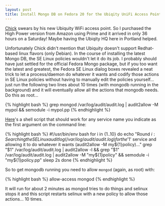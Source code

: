 ```yaml
---
layout: post
title: Install Mongo DB on Fedora 20 for the Ubiqity UniFi Access Point
---
```


[Chick](thewells.org) swears by his new Ubiquity WiFi access point. So I purchased the High Power version from Amazon using Prime and it arrived in only 36 hours on a Saturday! Maybe having the Ubiqity HQ here in Portland helped. 

Unfortunately Chick didn't mention that Ubiquity doesn't support Redhat-based linux flavors (only Debian). In the course of installing the latest Mongo DB, the SE Linux policies wouldn't let it do its job. I probably should have just settled for the official Fedora Mongo package, but if you too want the latest and greatest, the Fedora SE Linux dialog boxes revealed a neat trick to let a process/daemon do whatever it wants and codify those actions in SE Linux policies without having to manually edit the policies yourself... just run the following two lines about 10 times (with mongodb running in the background) and it will eventually allow all the actions that mongodb needs. Do this as root...

{% highlight bash %}
grep mongod /var/log/audit/audit.log | audit2allow -M mypol && semodule -i mypol.pp
{% endhighlight %}


[Here](/images/allow-access)'s a shell script that should work for any service name you indicate as the first argument on the command line:

{% highlight bash %}
#!/usr/bin/env bash
for i in {1..10}
do
    echo "Round ${i}: Searching the SE Linux audit log (/var/log/audit/audit.log) for the '$1' service and allowing it to do whatever it wants (audit2allow -M my${1}policy)..."
    grep "$1" /var/log/audit/audit.log | audit2allow -l && grep "$1" /var/log/audit/audit.log | audit2allow -M "my${1}policy" && semodule -i "my${1}policy.pp"
    sleep 2s
done
{% endhighlight %}

So to get mongodb running you need to allow `mongod` (again, as root) with:

{% highlight bash %}
allow-access mongod
{% endhighlight %}

It will run for about 2 minutes as mongod tries to do things and selinux stops it and this script restarts selinux with a new policy to allow those actions... 10 times.
